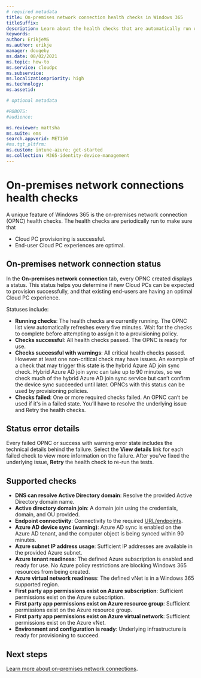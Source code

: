 ```yaml
---
# required metadata
title: On-premises network connection health checks in Windows 365
titleSuffix:
description: Learn about the health checks that are automatically run on on-premises network connections.
keywords:
author: ErikjeMS
ms.author: erikje
manager: dougeby
ms.date: 08/02/2021
ms.topic: how-to
ms.service: cloudpc
ms.subservice:
ms.localizationpriority: high
ms.technology:
ms.assetid: 

# optional metadata

#ROBOTS:
#audience:

ms.reviewer: mattsha
ms.suite: ems
search.appverid: MET150
#ms.tgt_pltfrm:
ms.custom: intune-azure; get-started
ms.collection: M365-identity-device-management
---
```


# On-premises network connections health checks

A unique feature of Windows 365 is the on-premises network connection (OPNC) health checks. The health checks are periodically run to make sure that

- Cloud PC provisioning is successful.
- End-user Cloud PC experiences are optimal.

## On-premises network connection status

In the **On-premises network connection** tab, every OPNC created displays a status. This status helps you determine if new Cloud PCs can be expected to provision successfully, and that existing end-users are having an optimal Cloud PC experience.

Statuses include:

- **Running checks**: The health checks are currently running. The OPNC list view automatically refreshes every five minutes. Wait for the checks to complete before attempting to assign it to a provisioning policy.
- **Checks successful**: All health checks passed. The OPNC is ready for use.
- **Checks successful with warnings**: All critical health checks passed. However at least one non-critical check may have issues. An example of a check that may trigger this state is the hybrid Azure AD join sync check. Hybrid Azure AD join sync can take up to 90 minutes, so we check much of the hybrid Azure AD join sync service but can’t confirm the device sync succeeded until later. OPNCs with this status can be used by provisioning policies.
- **Checks failed**: One or more required checks failed. An OPNC can’t be used if it's in a failed state. You’ll have to resolve the underlying issue and Retry the health checks.

## Status error details

Every failed OPNC or success with warning error state includes the technical details behind the failure. Select the **View details** link for each failed check to view more information on the failure. After you’ve fixed the underlying issue, **Retry** the health check to re-run the tests.

## Supported checks

- **DNS can resolve Active Directory domain**: Resolve the provided Active Directory domain name.
- **Active directory domain join**: A domain join using the credentials, domain, and OU provided.
- **Endpoint connectivity**: Connectivity to the required [URL/endpoints](requirements-network.md).
- **Azure AD device sync (warning)**: Azure AD sync is enabled on the Azure AD tenant, and the computer object is being synced within 90 minutes.
- **Azure subnet IP address usage**: Sufficient IP addresses are available in the provided Azure subnet.
- **Azure tenant readiness**: The defined Azure subscription is enabled and ready for use. No Azure policy restrictions are blocking Windows 365 resources from being created.
- **Azure virtual network readiness**: The defined vNet is in a Windows 365 supported region.
- **First party app permissions exist on Azure subscription**: Sufficient permissions exist on the Azure subscription.
- **First party app permissions exist on Azure resource group**: Sufficient permissions exist on the Azure resource group.
- **First party app permissions exist on Azure virtual network**: Sufficient permissions exist on the Azure vNet.
- **Environment and configuration is ready**: Underlying infrastructure is ready for provisioning to succeed.

<!-- ########################## -->
## Next steps

[Learn more about on-premises network connections](on-premises-network-connections.md).
